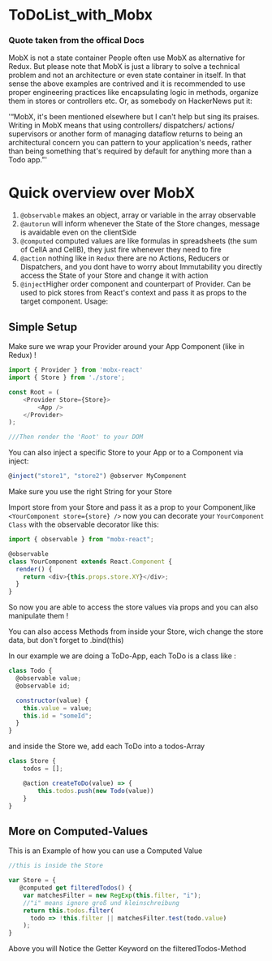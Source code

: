# ToDoList_with_Mobx
### Quote taken from the offical Docs

MobX is not a state container
People often use MobX as alternative for Redux. But please note that MobX is just a library to solve a technical problem and not an architecture or even state container in itself. In that sense the above examples are contrived and it is recommended to use proper engineering practices like encapsulating logic in methods, organize them in stores or controllers etc. Or, as somebody on HackerNews put it:

'“MobX, it's been mentioned elsewhere but I can't help but sing its praises. Writing in MobX means that using controllers/ dispatchers/ actions/ supervisors or another form of managing dataflow returns to being an architectural concern you can pattern to your application's needs, rather than being something that's required by default for anything more than a Todo app.”'

# Quick overview over MobX

1. `@observable` makes an object, array or variable in the array observable
2. `@autorun` will inform whenever the State of the Store changes, message is avaidable even on the clientSide
3. `@computed` computed values are like formulas in spreadsheets (the sum of CellA and CellB), they just fire whenever they need to fire
4. `@action` nothing like in `Redux` there are no Actions, Reducers or Dispatchers, and you dont have to worry about Immutability
   you directly access the State of your Store and change it with action
5. `@inject`Higher order component and counterpart of Provider. Can be used to pick stores from React's context and pass it as props to the target component. Usage:

## Simple Setup
Make sure we wrap your Provider around your App Component (like in Redux) !

````javascript 
import { Provider } from 'mobx-react'
import { Store } from './store';

const Root = (
    <Provider Store={Store}>
        <App />
    </Provider>
);

///Then render the 'Root' to your DOM
````
You can also inject a specific Store to your App or to a Component via inject:

````javascript 
@inject("store1", "store2") @observer MyComponent
````

Make sure you use the right String for your Store

Import store from your Store and pass it as a prop to your Component,like `<YourComponent store={store} />`
now you can decorate your `YourComponent Class` with the observable decorator like this:

```javascript
import { observable } from "mobx-react";

@observable
class YourComponent extends React.Component {
  render() {
    return <div>{this.props.store.XY}</div>;
  }
}
```

So now you are able to access the store values via props and you can also manipulate them !

You can also access Methods from inside your Store, wich change the store data, but don't forget to .bind(this)

In our example we are doing a ToDo-App, each ToDo is a class like :

```javascript
class Todo {
  @observable value;
  @observable id;

  constructor(value) {
    this.value = value;
    this.id = "someId";
  }
}
```

and inside the Store we, add each ToDo into a todos-Array

```javascript
class Store {
    todos = [];

    @action createToDo(value) => {
        this.todos.push(new Todo(value))
    }
}
```

## More on Computed-Values

This is an Example of how you can use a Computed Value

```javascript
//this is inside the Store

var Store = {
   @computed get filteredTodos() {
    var matchesFilter = new RegExp(this.filter, "i");
    //"i" means ignore groß und kleinschreibung
    return this.todos.filter(
      todo => !this.filter || matchesFilter.test(todo.value)
    );
}

```

Above you will Notice the Getter Keyword on the filteredTodos-Method

```

```

